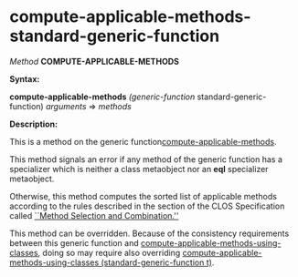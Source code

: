 compute-applicable-methods-standard-generic-function
====================================================

*Method* **COMPUTE-APPLICABLE-METHODS**

**Syntax:**

**compute-applicable-methods** *(generic-function* standard-generic-function) *arguments* => *methods*

**Description:**

This is a method on the generic function[compute-applicable-methods](/docs/meta-object-protocol/compute-applicable-methods).

This method signals an error if any method of the generic function has a specializer which is neither a class metaobject nor an **eql** specializer metaobject.

Otherwise, this method computes the sorted list of applicable methods according to the rules described in the section of the CLOS Specification called [``Method Selection and Combination.''](http://www.cs.cmu.edu/Groups/AI/html/cltl/clm/node283.md#SECTION003217000000000000000)

This method can be overridden. Because of the consistency requirements between this generic function and [compute-applicable-methods-using-classes](/docs/meta-object-protocol/compute-applicable-methods-using-classes), doing so may require also overriding [compute-applicable-methods-using-classes (standard-generic-function t)](/docs/meta-object-protocol/compute-applicable-methods-using-classes-standard-generic-function).
